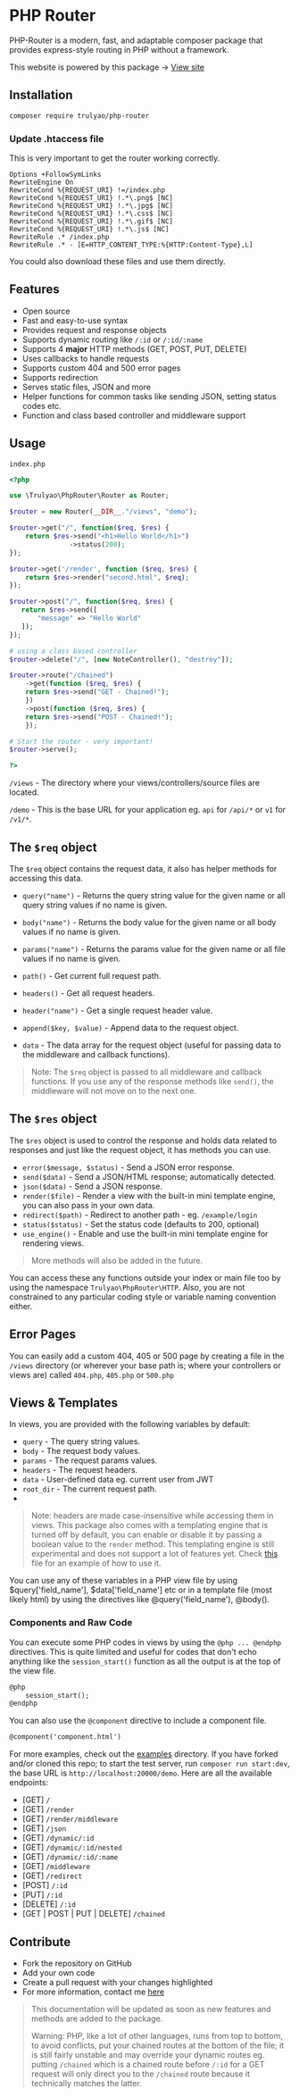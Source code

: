 # PHP Router

PHP-Router is a modern, fast, and adaptable composer package that provides express-style routing in PHP without a framework.

This website is powered by this package -> [View site](https://phprouter.herokuapp.com/)

## Installation

```bash
composer require trulyao/php-router
```

### Update .htaccess file

This is very important to get the router working correctly.


```
Options +FollowSymLinks
RewriteEngine On
RewriteCond %{REQUEST_URI} !=/index.php
RewriteCond %{REQUEST_URI} !.*\.png$ [NC]
RewriteCond %{REQUEST_URI} !.*\.jpg$ [NC]
RewriteCond %{REQUEST_URI} !.*\.css$ [NC]
RewriteCond %{REQUEST_URI} !.*\.gif$ [NC]
RewriteCond %{REQUEST_URI} !.*\.js$ [NC]
RewriteRule .* /index.php
RewriteRule .* - [E=HTTP_CONTENT_TYPE:%{HTTP:Content-Type},L]
```

You could also download these files and use them directly.

## Features

- Open source
- Fast and easy-to-use syntax
- Provides request and response objects
- Supports dynamic routing like `/:id` or `/:id/:name`
- Supports 4 **major** HTTP methods (GET, POST, PUT, DELETE)
- Uses callbacks to handle requests
- Supports custom 404 and 500 error pages
- Supports redirection
- Serves static files, JSON and more
- Helper functions for common tasks like sending JSON, setting status codes etc.
- Function and class based controller and middleware support

## Usage

`index.php`

```php
<?php

use \Trulyao\PhpRouter\Router as Router;

$router = new Router(__DIR__."/views", "demo");

$router->get("/", function($req, $res) {
    return $res->send("<h1>Hello World</h1>")
               ->status(200);
});

$router->get('/render', function ($req, $res) {
    return $res->render("second.html", $req);
});

$router->post("/", function($req, $res) {
   return $res->send([
       "message" => "Hello World"
   ]);
});

# using a class based controller
$router->delete("/", [new NoteController(), "destroy"]); 

$router->route("/chained")
    ->get(function ($req, $res) {
    return $res->send("GET - Chained!");
    })
    ->post(function ($req, $res) {
    return $res->send("POST - Chained!");
    });

# Start the router - very important!
$router->serve();

?>
```

`/views` - The directory where your views/controllers/source files are located.

`/demo` - This is the base URL for your application eg. `api` for `/api/*` or `v1` for `/v1/*`.

## The `$req` object

The `$req` object contains the request data, it also has helper methods for accessing this data.

- `query("name")` - Returns the query string value for the given name or all query string values if no name is given.

- `body("name")` - Returns the body value for the given name or all body values if no name is given.

- `params("name")` - Returns the params value for the given name or all file values if no name is given.
- `path()` - Get current full request path.
- `headers()` - Get all request headers.
- `header("name")` - Get a single request header value.
- `append($key, $value)` - Append data to the request object.
- `data` - The data array for the request object (useful for passing data to the middleware and callback functions).

> Note: The `$req` object is passed to all middleware and callback functions. If you use any of the response methods like `send()`, the middleware will not move on to the next one.

## The `$res` object

The `$res` object is used to control the response and holds data related to responses and just like the request object, it has methods you can use.

- `error($message, $status)` - Send a JSON error response.
- `send($data)` - Send a JSON/HTML response; automatically detected.
- `json($data)` - Send a JSON response.
- `render($file)` - Render a view with the built-in mini template engine, you can also pass in your own data.
- `redirect($path)` - Redirect to another path - eg. `/example/login`
- `status($status)` - Set the status code (defaults to 200, optional)
- `use_engine()` - Enable and use the built-in mini template engine for rendering views.


> More methods will also be added in the future.

You can access these any functions outside your index or main file too by using the namespace `Trulyao\PhpRouter\HTTP`. Also, you are not constrained to any particular coding style or variable naming convention either.

## Error Pages

You can easily add a custom 404, 405 or 500 page by creating a file in the `/views` directory (or wherever your base path is; where your controllers or views are) called `404.php`, `405.php` or `500.php`

## Views & Templates
In views, you are provided with the following variables by default:
- `query` -  The query string values.
- `body` - The request body values.
- `params` - The request params values.
- `headers` - The request headers.
- `data` - User-defined data eg. current user from JWT
- `root_dir` - The current request path.
- 
> Note: headers are made case-insensitive while accessing them in views.
This package also comes with a templating engine that is turned off by default, you can enable or disable it by passing a boolean value to the `render` method. This templating engine is still experimental and does not support a lot of features yet. Check [this](/examples/views/middleware_view.html) file for an example of how to use it.

You can use any of these variables in a PHP view file by using $query[\'field_name'\], $data[\'field_name'\] etc or in a template file (most likely html) by using the directives like @query('field_name'), @body().

### Components and Raw Code
You can execute some PHP codes in views by using the `@php ... @endphp` directives. This is quite limited and useful for codes that don't echo anything like the `session_start()` function as all the output is at the top of the view file.


```html
@php
    session_start();
@endphp
```

You can also use the `@component` directive to include a component file.

```html
@component('component.html')
```

For more examples, check out the [examples](/examples) directory. If you have forked and/or cloned this repo; to start the test server, run `composer run start:dev`, the base URL is `http://localhost:20000/demo`. Here are all the available endpoints:
- [GET] `/`
- [GET] `/render`
- [GET] `/render/middleware`
- [GET] `/json`
- [GET] `/dynamic/:id`
- [GET] `/dynamic/:id/nested`
- [GET] `/dynamic/:id/:name`
- [GET] `/middleware`
- [GET] `/redirect`
- [POST] `/:id`
- [PUT] `/:id`
- [DELETE] `/:id`
- [GET | POST | PUT | DELETE] `/chained`

## Contribute

- Fork the repository on GitHub
- Add your own code
- Create a pull request with your changes highlighted
- For more information, contact me [here](https://twitter.com/trulyao)

> This documentation will be updated as soon as new features and methods are added to the package.
> 
> Warning: PHP, like a lot of other languages, runs from top to bottom, to avoid conflicts, put your chained routes at the bottom of the file; it is still fairly unstable and may override your dynamic routes eg. putting `/chained` which is a chained route before `/:id` for a GET request will only direct you to the `/chained` route because it technically matches the latter.
